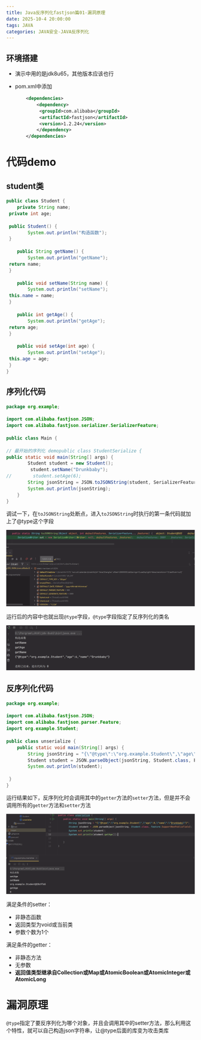 ```yaml
---
title: Java反序列化fastjson篇01-漏洞原理
date: 2025-10-4 20:00:00
tags: JAVA
categories: JAVA安全-JAVA反序列化
---
```


## 环境搭建

- 演示中用的是jdk8u65，其他版本应该也行

- pom.xml中添加

  ```xml
      <dependencies>
          <dependency>
           <groupId>com.alibaba</groupId>
           <artifactId>fastjson</artifactId>
           <version>1.2.24</version>
          </dependency>
      </dependencies>
  ```



# 代码demo

## student类

```java
public class Student {  
    private String name;  
 private int age;  
  
 public Student() {  
        System.out.println("构造函数");  
 }  
  
    public String getName() {  
        System.out.println("getName");  
 return name;  
 }  
  
    public void setName(String name) {  
        System.out.println("setName");  
 this.name = name;  
 }  
  
    public int getAge() {  
        System.out.println("getAge");  
 return age;  
 }  
  
    public void setAge(int age) {  
        System.out.println("setAge");  
 this.age = age;  
 }  
}
```

## 序列化代码

```java
package org.example;

import com.alibaba.fastjson.JSON;
import com.alibaba.fastjson.serializer.SerializerFeature;

public class Main {

// 最开始的序列化 demopublic class StudentSerialize {
public static void main(String[] args) {
        Student student = new Student();
         student.setName("Drunkbaby");
//        student.setAge(6);
        String jsonString = JSON.toJSONString(student, SerializerFeature.WriteClassName);
        System.out.println(jsonString);
    }
}
```

调试一下，在`toJSONString`处断点，进入`toJSONString`时执行的第一条代码就加上了@type这个字段

![image-20251004175837236](./Java%E5%8F%8D%E5%BA%8F%E5%88%97%E5%8C%96fastjson%E7%AF%8701/image-20251004175837236.png)

运行后的内容中也就出现`@type`字段，`@type`字段指定了反序列化的类名

![image-20251004180237489](./Java%E5%8F%8D%E5%BA%8F%E5%88%97%E5%8C%96fastjson%E7%AF%8701/image-20251004180237489.png)

## 反序列化代码

```java
package org.example;

import com.alibaba.fastjson.JSON;
import com.alibaba.fastjson.parser.Feature;
import org.example.Student;

public class unserialize {
    public static void main(String[] args) {  
        String jsonString = "{\"@type\":\"org.example.Student\",\"age\":0,\"name\":\"Drunkbaby\"}";
        Student student = JSON.parseObject(jsonString, Student.class, Feature.SupportNonPublicField);
        System.out.println(student);

 }  
}
```

运行结果如下，反序列化时会调用其中的`getter`方法的`setter`方法，但是并不会调用所有的`getter`方法和`setter`方法

![image-20251004181416836](./Java%E5%8F%8D%E5%BA%8F%E5%88%97%E5%8C%96fastjson%E7%AF%8701/image-20251004181416836.png)

满足条件的setter：

- 非静态函数
- 返回类型为void或当前类
- 参数个数为1个

满足条件的getter：

- 非静态方法
- 无参数
- **返回值类型继承自Collection或Map或AtomicBoolean或AtomicInteger或AtomicLong**

# 漏洞原理

`@type`指定了要反序列化为哪个对象，并且会调用其中的setter方法，那么利用这个特性，就可以自己构造json字符串，让@type后面的库变为攻击类库